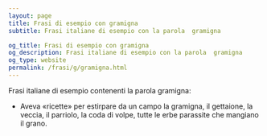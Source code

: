 ```yaml
---
layout: page
title: Frasi di esempio con gramigna 
subtitle: Frasi italiane di esempio con la parola  gramigna

og_title: Frasi di esempio con gramigna 
og_description: Frasi italiane di esempio con la parola  gramigna
og_type: website
permalink: /frasi/g/gramigna.html
---
```


Frasi italiane di esempio contenenti la parola gramigna:


- Aveva «ricette» per estirpare da un campo la gramigna, il gettaione, la veccia, il parriolo, la coda di volpe, tutte le erbe parassite che mangiano il grano.
